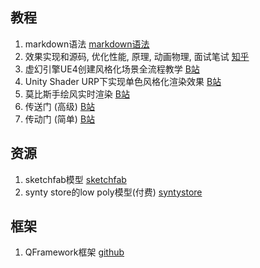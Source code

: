 ## 教程

1. markdown语法 [markdown语法](https://www.markdownguide.org/basic-syntax/)
2. 效果实现和源码, 优化性能, 原理, 动画物理, 面试笔试 [知乎](https://www.zhihu.com/question/19568896)
3. 虚幻引擎UE4创建风格化场景全流程教学 [B站](https://www.bilibili.com/video/av208205296)
4. Unity Shader URP下实现单色风格化渲染效果 [B站](https://www.bilibili.com/video/BV1MV4y1f7nA)
5. 莫比斯手绘风实时渲染 [B站](https://www.bilibili.com/video/BV1MK421i7Np)
6. 传送门 (高级) [B站](https://www.bilibili.com/video/BV1w741147Df)
7. 传动门 (简单) [B站](https://www.bilibili.com/video/BV1cb411z7YR)

## 资源

1. sketchfab模型 [sketchfab](https://sketchfab.com/)
2. synty store的low poly模型(付费)  [syntystore](https://syntystore.com/)

## 框架

1. QFramework框架 [github](https://github.com/liangxiegame/QFramework)